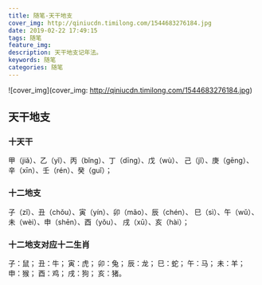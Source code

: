 ```yaml
---
title: 随笔-天干地支
cover_img: http://qiniucdn.timilong.com/1544683276184.jpg 
date: 2019-02-22 17:49:15
tags: 随笔
feature_img:
description: 天干地支记年法。
keywords: 随笔
categories: 随笔
---
```


![cover_img](cover_img: http://qiniucdn.timilong.com/1544683276184.jpg)


## 天干地支

### 十天干

甲（jiǎ）、乙（yǐ）、丙（bǐng）、丁（dīng）、戊（wù）、
己（jǐ）、庚（gēng）、辛（xīn）、壬（rén）、癸（guǐ）；

### 十二地支

子（zǐ）、丑（chǒu）、寅（yín）、卯（mǎo）、辰（chén）、
巳（sì）、午（wǔ）、未（wèi）、申（shēn）、酉（yǒu）、
戌（xū）、亥（hài）；

### 十二地支对应十二生肖
子：鼠；
丑：牛；
寅：虎；
卯：兔；
辰：龙；
巳：蛇；
午：马；
未：羊；
申：猴；
酉：鸡；
戌：狗；
亥：猪。

